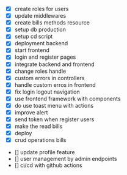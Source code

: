 - [x] create roles for users
- [x] update middlewares
- [x] create bills methods resource
- [x] setup db production
- [x] setup cd script
- [x] deployment backend
- [x] start frontend
- [x] login and register pages
- [x] integrate backend and frontend
- [x] change roles handle
- [x] custom errors in controllers
- [x] handle custom erros in frontend
- [x] fix login logout navigation
- [x] use frontend framework with components
- [x] do use toast menu with actions
- [x] improve alert
- [x] send token when register users
- [x] make the read bills
- [x] deploy
- [x] crud operations bills
- [] update profile feature
- [] user management by admin endpoints
- [] ci/cd with github actions
